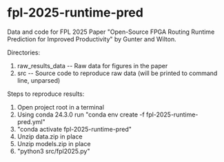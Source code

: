 # fpl-2025-runtime-pred
Data and code for FPL 2025 Paper "Open-Source FPGA Routing Runtime Prediction for Improved Productivity" by Gunter and Wilton.

Directories:

1) raw_results_data -- Raw data for figures in the paper
2) src -- Source code to reproduce raw data (will be printed to command line, unparsed)

Steps to reproduce results:

1) Open project root in a terminal
2) Using conda 24.3.0 run "conda env create -f fpl-2025-runtime-pred.yml"
3) "conda activate fpl-2025-runtime-pred"
4) Unzip data.zip in place
5) Unzip models.zip in place
6) "python3 src/fpl2025.py"


